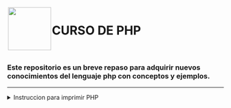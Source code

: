 <img src="https://github.com/Brayan-Hc11/devicon/blob/master/icons/php/php-plain.svg" style="width: 100px; height: 100px; margin: 2px;" align="left" >

<h1> CURSO DE PHP </h1> <br>

### Este repositorio es un breve repaso para adquirir nuevos conocimientos del lenguaje php con conceptos y ejemplos.

***

<details>
  <summary>
    Instruccion para imprimir PHP 
  </summary>
  estan son las tres formas para poder imprimir informacion en php en el navegador.
~~~
< ?php
echo "Hola mundo";
print_r ("Hola mundo");
print ("Hola mundo");  
? >
~~~
</details>
